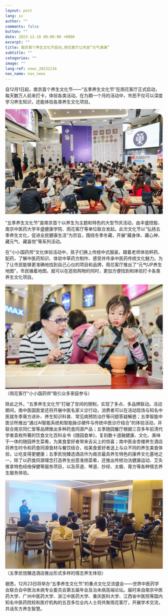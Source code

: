 ```yaml
---
layout: post
lang: sc
author: ""
comments: false
button: ""
date: 2023-12-16 00:00:00 +0800
excerpt: ""
title: 南京首个养生文化节启动,雨花客厅让市民“元气满满”
subtitle: ""
categories: ""
image: ""
lang-ref: news_20231216
nav_name: nav_news
---
```


自12月1日起，南京首个养生文化节——“五季养生文化节”在雨花客厅正式启动，每天数万人前来打卡，体验各类活动。在为期一个月的活动中，市民不仅可以深度学习养生知识，还能体验各类养生文化项目。

![](/files/forestry_uploads/20231216-1269x846.png)

“五季养生文化节”是南京首个以养生为主题和特色的大型节庆活动，由丰盛控股、南京中医药大学丰盛健康学院、雨花客厅等单位联合发起。此次文化节以“弘扬五季养生文化，促进全民健康生活”为宗旨，围绕冬季冬藏，开展“藏身体、藏心神、藏元气、藏喜悦”等系列活动。

在“小小国药师”文化体验活动中，孩子们换上传统中式服装，跟着老师体验秤药、配药，了解中医药知识、体验中草药方制作、感受并传承中医药传统文化魅力。为了让市民能够更准确地找到自己心仪的项目和品牌，雨花客厅推出了“元气UP养生地图”，市民循着地图，就可以在逛街购物的同时，更加方便找到和体验打卡各类养生文化项目。

![](/files/forestry_uploads/20231216-1269x845.png)
（雨花客厅“小小国药师”吸引众多家庭参与）

除此之外，“五季养生文化节”打破了空间的限制，实现了多点、多品牌联动。活动期间，南中医国医堂还将开展中医名家义诊行动，消费者可以在活动现场与知名中医就冬季膏方进补、养生知识科普、常见病预防治疗等问题答疑解惑；五季智能中医诊所推出“通过AI智能系统和智能脉诊硬件与传统中医诊疗结合”的体验活动，并联合南京同仁堂等品牌推出多种药食同源产品；五季随园餐厅根据三百多年前清代学者袁枚所著的饮食文化百科全书《随园食单》，复刻数十道融健康、文化、美味于一体的随园养生菜肴，为美食爱好者带来舌尖上的惊喜；南中医金杏楼养生酒店将养生时令和药食同源食材与餐饮结合，给美食爱好者送上与众不同的养生美食体验，让吃变得更健康；五季凯悦臻选酒店作为南京最具养生特色的康养文化基地之一，除了以药食同源理念打造养生创意淮扬菜肴，还推出传统功法健康运动、艾灸推拿特色经络保健等服务项目，以及茶道、琴道、抄经、太极、膏方等各种情志养生服务体验。

![](/files/forestry_uploads/20231216-1269x714.png)
（五季凯悦臻选酒店推出形式多样的情志养生体验）

据悉，12月23日将举办“五季养生文化节”的重点文化交流盛会——世界中医药学会联合会中医治未病专业委员会第五届年会及治未病高端论坛。届时来自南京中医药大学、广州中医药大学、浙江中医药大学、重庆医科大学、江西省中医院等国内知名中医药院校和医疗机构的五百多位业内人士将共聚雨花客厅，开展学术交流，共话东方养生智慧。
